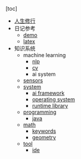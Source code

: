 
[toc]

* [人生修行](./life_practice/life_practice.md)
* 日记参考
    * [demo](./md_demo/demo.md)
    * [latex](./md_demo/latex.md)
* 知识系统
    * machine learning
        * [nlp](./machine_learning/nlp/nlp_overview.md)
        * [cv](./machine_learning/cv/cv.md)
        * ai system
    * [sensors](./sensors/sensor_entry.md)
    * [system](./system/system.md)
        * [ai framework](./system/ai_framework.md)
        * [operating system](./system/operating_system.md)
        * [runtime library](./system/runtime_library.md)
    * [programming](./programming/prog.md)
        * [java](./programming/java.md)
    * [math](./math/math.md)
        * [keywords](./math/keywords.md)
        * [geometry](./math/geometry.md)
    * [tool](./tool/tool.md)
        * [ide](./tool/ide.md)